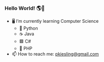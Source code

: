 ### Hello World! 🌎👋



- 🖥 I’m currently learning Computer Science
  - 🐍 Python
  - ☕ Java
  - 🟪 C#
  - 💸 PHP
- 📫 How to reach me: pkiesling@gmail.com
